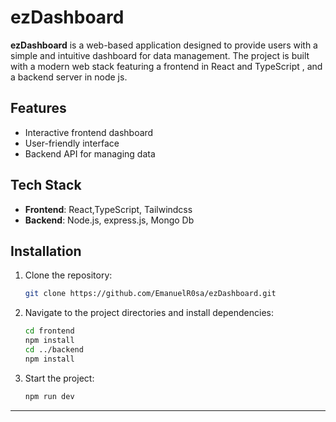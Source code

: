 # ezDashboard

**ezDashboard** is a web-based application designed to provide users with a simple and intuitive dashboard for data management. 
The project is built with a modern web stack featuring a frontend in React and TypeScript , and a backend server in node js.

## Features

- Interactive frontend dashboard
- User-friendly interface
- Backend API for managing data

## Tech Stack

- **Frontend**: React,TypeScript, Tailwindcss
- **Backend**: Node.js, express.js, Mongo Db 
  
## Installation

1. Clone the repository:
    ```bash
    git clone https://github.com/EmanuelR0sa/ezDashboard.git
    ```
2. Navigate to the project directories and install dependencies:
    ```bash
    cd frontend
    npm install
    cd ../backend
    npm install
    ```

3. Start the project:
    ```bash
    npm run dev
    ```

--- 



